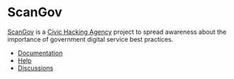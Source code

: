 # ScanGov

[ScanGov](https://scangov.org) is a [Civic Hacking Agency](https://civichackingagency.org) project to spread awareness about the importance of government digital service best practices.

* [Documentation](https://docs.scangov.org)
* [Help](https://docs.scangov.org/help)
* [Discussions](https://github.com/ScanGov/scangov/discussions)